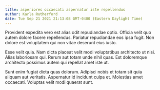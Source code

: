 ```yaml
---
title: asperiores occaecati aspernatur iste repellendus
author: Karla Rutherford
date: Tue Sep 21 2021 21:13:08 GMT-0400 (Eastern Daylight Time)
---
```

Provident expedita vero est alias odit repudiandae optio. Officia velit quo autem dolore facere repellendus. Pariatur repudiandae eos ipsa fugit. Non dolore est voluptatem qui non vitae deserunt eius iusto.

 Esse velit quia. Nam dicta placeat velit modi voluptatibus architecto ut nisi. Alias laboriosam qui. Rerum aut totam unde nihil quas. Est doloremque architecto possimus autem qui repellat amet iste ut.

 Sunt enim fugiat dicta quas dolorum. Adipisci nobis et totam sit quia aliquam aut veritatis. Aspernatur id incidunt culpa et. Molestias amet occaecati. Voluptas velit modi quaerat sunt.